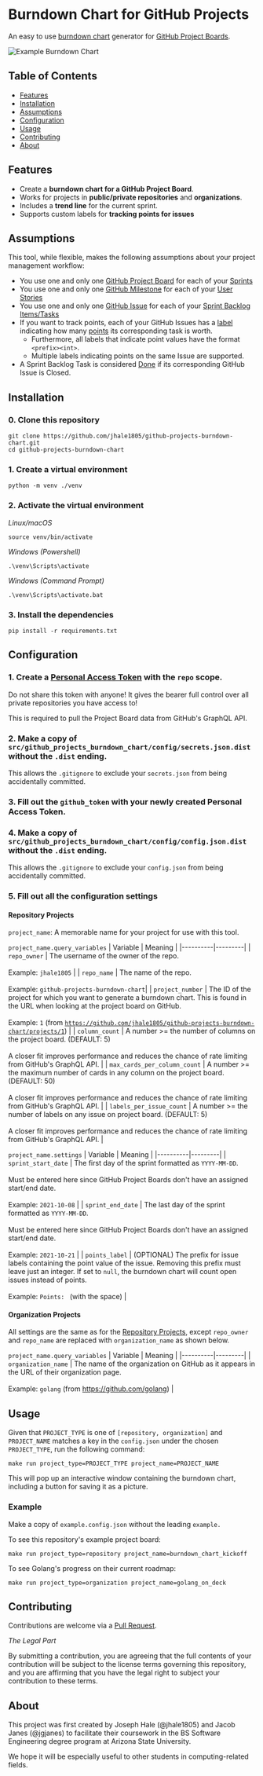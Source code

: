 # Burndown Chart for GitHub Projects
An easy to use [burndown chart](https://www.scrum.org/resources/scrum-glossary#:~:text=B-,burn-down%20chart,-%3A%C2%A0a%20chart%20which) generator for [GitHub Project Boards](https://docs.github.com/en/issues/organizing-your-work-with-project-boards/managing-project-boards/about-project-boards).

![Example Burndown Chart](./docs/images/example_burndown_chart.png)

## Table of Contents
* [Features](#features)
* [Installation](#installation)
* [Assumptions](#assumptions)
* [Configuration](#configuration)
* [Usage](#usage)
* [Contributing](#contributing)
* [About](#about)

## Features
* Create a **burndown chart for a GitHub Project Board**.
* Works for projects in **public/private repositories** and **organizations**.
* Includes a **trend line** for the current sprint.
* Supports custom labels for **tracking points for issues**

## Assumptions
This tool, while flexible, makes the following assumptions about your project management workflow:
* You use one and only one [GitHub Project Board](https://docs.github.com/en/issues/organizing-your-work-with-project-boards/managing-project-boards/about-project-boards) for each of your [Sprints](https://scrumguides.org/scrum-guide.html#the-sprint)
* You use one and only one [GitHub Milestone](https://docs.github.com/en/issues/using-labels-and-milestones-to-track-work/about-milestones) for each of your [User Stories](https://www.scrum.org/resources/blog/user-story-or-stakeholder-story)
* You use one and only one [GitHub Issue](https://docs.github.com/en/issues/tracking-your-work-with-issues/about-issues) for each of your [Sprint Backlog Items/Tasks](https://scrumguides.org/scrum-guide.html#sprint-backlog)
* If you want to track points, each of your GitHub Issues has a [label](https://docs.github.com/en/issues/using-labels-and-milestones-to-track-work/managing-labels) indicating how many [points](https://www.scrum.org/resources/scrum-glossary#:~:text=several%20ways%20such%20as-,user%20story%20points,-or%20task%20hours.%20Work) its corresponding task is worth.
    - Furthermore, all labels that indicate point values have the format `<prefix><int>`.
    - Multiple labels indicating points on the same Issue are supported.
* A Sprint Backlog Task is considered [Done](https://www.scrum.org/resources/professional-scrum-developer-glossary#:~:text=D-,definition%20of%20done%3A,-a%20shared%20understanding) if its corresponding GitHub Issue is Closed.

## Installation
### 0. Clone this repository
```
git clone https://github.com/jhale1805/github-projects-burndown-chart.git
cd github-projects-burndown-chart
```
### 1. Create a virtual environment
```
python -m venv ./venv
```

### 2. Activate the virtual environment

*Linux/macOS*
```
source venv/bin/activate
```
*Windows (Powershell)*
```
.\venv\Scripts\activate
```
*Windows (Command Prompt)*
```
.\venv\Scripts\activate.bat
```

### 3. Install the dependencies
```
pip install -r requirements.txt
```

## Configuration
### 1. Create a [Personal Access Token](https://github.com/settings/tokens) with the `repo` scope.
Do not share this token with anyone! It gives the bearer full control over all private repositories you have access to!

This is required to pull the Project Board data from GitHub's GraphQL API.
### 2. Make a copy of `src/github_projects_burndown_chart/config/secrets.json.dist` without the `.dist` ending.
This allows the `.gitignore` to exclude your `secrets.json` from being accidentally committed.
### 3. Fill out the `github_token` with your newly created Personal Access Token.
### 4. Make a copy of `src/github_projects_burndown_chart/config/config.json.dist` without the `.dist` ending.
This allows the `.gitignore` to exclude your `config.json` from being accidentally committed.
### 5. Fill out all the configuration settings
#### Repository Projects
`project_name`: A memorable name for your project for use with this tool.

`project_name.query_variables`
| Variable | Meaning |
|----------|---------|
| `repo_owner` | The username of the owner of the repo. <br/><br/> Example: `jhale1805` |
| `repo_name` | The name of the repo. <br/><br/> Example: `github-projects-burndown-chart`|
| `project_number` | The ID of the project for which you want to generate a burndown chart. This is found in the URL when looking at the project board on GitHub. <br/><br/> Example: `1` (from [`https://github.com/jhale1805/github-projects-burndown-chart/projects/1`](https://github.com/jhale1805/github-projects-burndown-chart/projects/1)) |
| `column_count` | A number >= the number of columns on the project board. (DEFAULT: 5)<br/><br/> A closer fit improves performance and reduces the chance of rate limiting from GitHub's GraphQL API. |
| `max_cards_per_column_count` | A number >= the maximum number of cards in any column on the project board. (DEFAULT: 50)<br/><br/> A closer fit improves performance and reduces the chance of rate limiting from GitHub's GraphQL API. |
| `labels_per_issue_count` | A number >= the number of labels on any issue on project board. (DEFAULT: 5)<br/><br/> A closer fit improves performance and reduces the chance of rate limiting from GitHub's GraphQL API. |

`project_name.settings`
| Variable | Meaning |
|----------|---------|
| `sprint_start_date` | The first day of the sprint formatted as `YYYY-MM-DD`. <br/><br/> Must be entered here since GitHub Project Boards don't have an assigned start/end date. <br/><br/> Example: `2021-10-08` |
| `sprint_end_date` | The last day of the sprint formatted as `YYYY-MM-DD`. <br/><br/> Must be entered here since GitHub Project Boards don't have an assigned start/end date. <br/><br/> Example: `2021-10-21` |
| `points_label` | (OPTIONAL) The prefix for issue labels containing the point value of the issue. Removing this prefix must leave just an integer. If set to `null`, the burndown chart will count open issues instead of points.<br/><br/> Example: `Points: ` (with the space) |

#### Organization Projects
All settings are the same as for the [Repository Projects](#repository-projects), except `repo_owner` and `repo_name` are replaced with `organization_name` as shown below.

`project_name.query_variables`
| Variable | Meaning |
|----------|---------|
| `organization_name` | The name of the organization on GitHub as it appears in the URL of their organization page. <br/><br/> Example: `golang` (from https://github.com/golang) |
## Usage
Given that `PROJECT_TYPE` is one of `[repository, organization]` and `PROJECT_NAME` matches a key in the `config.json` under the chosen `PROJECT_TYPE`, run the following command:
```
make run project_type=PROJECT_TYPE project_name=PROJECT_NAME
```

This will pop up an interactive window containing the burndown chart, including a button for saving it as a picture.

### Example
Make a copy of `example.config.json` without the leading `example.`

To see this repository's example project board:
```
make run project_type=repository project_name=burndown_chart_kickoff
```

To see Golang's progress on their current roadmap:
```
make run project_type=organization project_name=golang_on_deck
```

## Contributing
Contributions are welcome via a [Pull Request](https://docs.github.com/en/github/collaborating-with-pull-requests/proposing-changes-to-your-work-with-pull-requests/creating-a-pull-request).

*The Legal Part*

By submitting a contribution, you are agreeing that the full contents of your contribution will be subject to the license terms governing this repository, and you are affirming that you have the legal right to subject your contribution to these terms.

## About
This project was first created by Joseph Hale (@jhale1805) and Jacob Janes (@jgjanes) to facilitate their coursework in the BS Software Engineering degree program at Arizona State University.

We hope it will be especially useful to other students in computing-related fields.